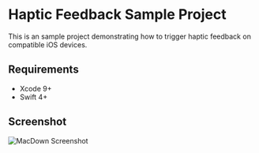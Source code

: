 # Haptic Feedback Sample Project


This is an sample project demonstrating how to trigger haptic feedback on compatible iOS devices.



## Requirements

- Xcode 9+
- Swift 4+

## Screenshot

![MacDown Screenshot](https://github.com/Lachtan1/haptic-sample-project/blob/master/Simulator%20Screen%20Shot%20-%20iPhone%208%20Plus%20-%202018-08-03%20at%2019.28.09.png?raw=true=350x622)
